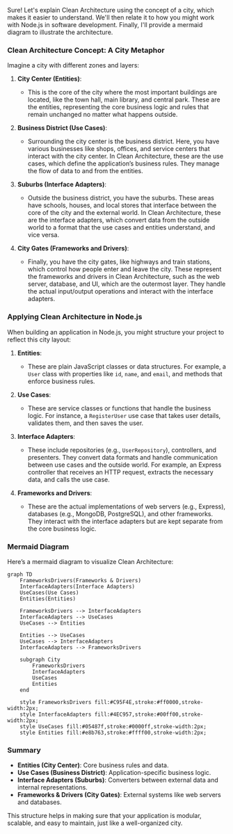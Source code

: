
Sure! Let's explain Clean Architecture using the concept of a city, which makes it easier to understand. We'll then relate it to how you might work with Node.js in software development. Finally, I'll provide a mermaid diagram to illustrate the architecture.

### Clean Architecture Concept: A City Metaphor

Imagine a city with different zones and layers:

1. **City Center (Entities)**:
   - This is the core of the city where the most important buildings are located, like the town hall, main library, and central park. These are the entities, representing the core business logic and rules that remain unchanged no matter what happens outside.

2. **Business District (Use Cases)**:
   - Surrounding the city center is the business district. Here, you have various businesses like shops, offices, and service centers that interact with the city center. In Clean Architecture, these are the use cases, which define the application’s business rules. They manage the flow of data to and from the entities.

3. **Suburbs (Interface Adapters)**:
   - Outside the business district, you have the suburbs. These areas have schools, houses, and local stores that interface between the core of the city and the external world. In Clean Architecture, these are the interface adapters, which convert data from the outside world to a format that the use cases and entities understand, and vice versa.

4. **City Gates (Frameworks and Drivers)**:
   - Finally, you have the city gates, like highways and train stations, which control how people enter and leave the city. These represent the frameworks and drivers in Clean Architecture, such as the web server, database, and UI, which are the outermost layer. They handle the actual input/output operations and interact with the interface adapters.

### Applying Clean Architecture in Node.js

When building an application in Node.js, you might structure your project to reflect this city layout:

1. **Entities**:
   - These are plain JavaScript classes or data structures. For example, a `User` class with properties like `id`, `name`, and `email`, and methods that enforce business rules.

2. **Use Cases**:
   - These are service classes or functions that handle the business logic. For instance, a `RegisterUser` use case that takes user details, validates them, and then saves the user.

3. **Interface Adapters**:
   - These include repositories (e.g., `UserRepository`), controllers, and presenters. They convert data formats and handle communication between use cases and the outside world. For example, an Express controller that receives an HTTP request, extracts the necessary data, and calls the use case.

4. **Frameworks and Drivers**:
   - These are the actual implementations of web servers (e.g., Express), databases (e.g., MongoDB, PostgreSQL), and other frameworks. They interact with the interface adapters but are kept separate from the core business logic.

### Mermaid Diagram

Here’s a mermaid diagram to visualize Clean Architecture:

```mermaid
graph TD
    FrameworksDrivers(Frameworks & Drivers)
    InterfaceAdapters(Interface Adapters)
    UseCases(Use Cases)
    Entities(Entities)

    FrameworksDrivers --> InterfaceAdapters
    InterfaceAdapters --> UseCases
    UseCases --> Entities

    Entities --> UseCases
    UseCases --> InterfaceAdapters
    InterfaceAdapters --> FrameworksDrivers

    subgraph City
        FrameworksDrivers
        InterfaceAdapters
        UseCases
        Entities
    end
    
    style FrameworksDrivers fill:#C95F4E,stroke:#ff0000,stroke-width:2px;
    style InterfaceAdapters fill:#4EC957,stroke:#00ff00,stroke-width:2px;
    style UseCases fill:#05487f,stroke:#0000ff,stroke-width:2px;
    style Entities fill:#e8b763,stroke:#ffff00,stroke-width:2px;
```

### Summary

- **Entities (City Center)**: Core business rules and data.
- **Use Cases (Business District)**: Application-specific business logic.
- **Interface Adapters (Suburbs)**: Converters between external data and internal representations.
- **Frameworks & Drivers (City Gates)**: External systems like web servers and databases.

This structure helps in making sure that your application is modular, scalable, and easy to maintain, just like a well-organized city.